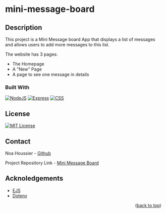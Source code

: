<a id='top' />

# mini-message-board

## Description

This project is a Mini Message board App that displays a list of messages and allows users to add more messages to this list.

The website has 3 pages:

- The Homepage
- A "New" Page
- A page to see one message in details

### Built With

[![NodeJS](https://skillicons.dev/icons?i=nodejs&theme=light)](https://nodejs.org/)
[![Express](https://skillicons.dev/icons?i=express&theme=light)](https://expressjs.com/)
[![CSS](https://skillicons.dev/icons?i=css)](https://skillicons.dev)

## License

[![MIT License](https://img.shields.io/github/license/othneildrew/Best-README-Template.svg?style=for-the-badge)](https://github.com/NestorNebula/basic-informational-website/blob/main/LICENSE)

## Contact

Noa Houssier - [Github](https://github.com/NestorNebula)

Project Repository Link - [Mini Message Board](https://github.com/NestorNebula/mini-message-board)

## Acknoledgements

- [EJS](https://github.com/tj/ejs)
- [Dotenv](https://www.npmjs.com/package/dotenv)

<p align='right'>(<a href='#top'>back to top</a>)</p>
